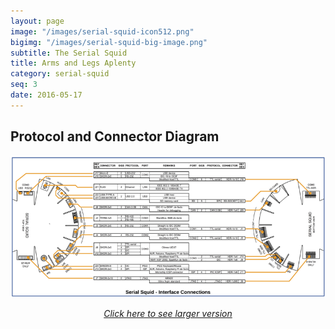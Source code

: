 ```yaml
---
layout: page
image: "/images/serial-squid-icon512.png"
bigimg: "/images/serial-squid-big-image.png"
subtitle: The Serial Squid
title: Arms and Legs Aplenty
category: serial-squid
seq: 3
date: 2016-05-17
---
```


## Protocol and Connector Diagram

![conntable](/images/connector-figure-with-table.png) 
<i><center><a href="/images/orig/connector-figure-with-table.png">Click here to see larger version</a></center></i>

